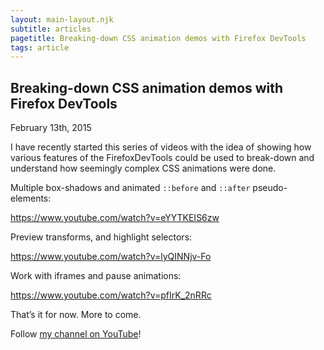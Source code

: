 ```yaml
---
layout: main-layout.njk
subtitle: articles
pagetitle: Breaking-down CSS animation demos with Firefox DevTools
tags: article
---
```

## Breaking-down CSS animation demos with Firefox DevTools

<time datetime="2015-02-13">February 13th, 2015</time>

I have recently started this series of videos with the idea of showing how various features of the FirefoxDevTools could be used to break-down and understand how seemingly complex CSS animations were done.

Multiple box-shadows and animated `::before` and `::after` pseudo-elements:

https://www.youtube.com/watch?v=eYYTKEIS6zw

Preview transforms, and highlight selectors:

https://www.youtube.com/watch?v=lyQINNjv-Fo

Work with iframes and pause animations:

https://www.youtube.com/watch?v=pfIrK_2nRRc

That’s it for now. More to come.

Follow [my channel on YouTube](https://www.youtube.com/c/PatrickBrosset)!